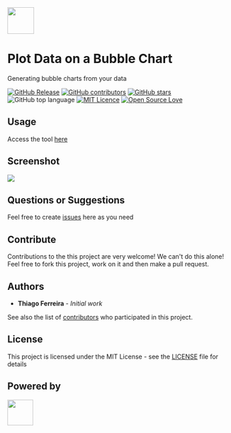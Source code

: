 <img src="https://iselab-dearborn.github.io/plot-data-on-a-bubble-chart/images/favicons/apple-touch-icon.png" width="60px"/>

# Plot Data on a Bubble Chart

Generating bubble charts from your data

[![GitHub Release](https://img.shields.io/github/release/iselab-dearborn/plot-data-on-a-world-map.svg)](https://github.com/iselab-dearborn/plot-data-on-a-world-map/releases/latest)
[![GitHub contributors](https://img.shields.io/github/contributors/iselab-dearborn/plot-data-on-a-world-map.svg)](https://github.com/iselab-dearborn/plot-data-on-a-world-map/graphs/contributors)
[![GitHub stars](https://img.shields.io/github/stars/iselab-dearborn/plot-data-on-a-world-map.svg)](https://github.com/iselab-dearborn/plot-data-on-a-world-map)
![GitHub top language](https://img.shields.io/github/languages/top/iselab-dearborn/plot-data-on-a-world-map)
[![MIT Licence](https://badges.frapsoft.com/os/mit/mit.svg?v=103)](https://opensource.org/licenses/mit-license.php)
[![Open Source Love](https://badges.frapsoft.com/os/v1/open-source.svg?v=103)](https://github.com/ellerbrock/open-source-badges/)

## Usage

Access the tool <a href="https://iselab-dearborn.github.io/plot-data-on-a-world-map/">here</a>

## Screenshot

<div >
    <kbd>
        <img src="https://iselab-dearborn.github.io/plot-data-on-a-world-map/images/screenshot.png"/>
    </kbd>
</div>

## Questions or Suggestions

Feel free to create <a href="https://github.com/iselab-dearborn/plot-data-on-a-world-map/issues">issues</a> here as you need

## Contribute

Contributions to the this project are very welcome! We can't do this alone! Feel free to fork this project, work on it and then make a pull request.

## Authors

* **Thiago Ferreira** - *Initial work*

See also the list of [contributors](https://github.com/iselab-dearborn/plot-data-on-a-world-map/graphs/contributors) who participated in this project.

## License

This project is licensed under the MIT License - see the [LICENSE](LICENSE) file for details

## Powered by

<p float="left">
    <img src="https://user-images.githubusercontent.com/114015/77862143-99351b80-71e7-11ea-84b2-62038634f314.png" height="58px"/>
</p>
